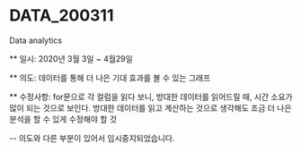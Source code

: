 # DATA_200311
Data analytics

** 일시: 2020년 3월 3일 ~ 4월29일

** 의도: 데이터를 통해 더 나은 기대 효과를 볼 수 있는 그래프

** 수정사항: for문으로 각 컬럼을 읽다 보니, 방대한 데이터를 읽어드릴 때, 시간 소요가 많이 되는 것으로 보인다. 방대한 데이터를 읽고 계산하는 것으로 생각해도 조금 더 나은 분석을 할 수 있게 수정해야 할 것

-- 의도와 다른 부분이 있어서 임시중지되었습니다.
